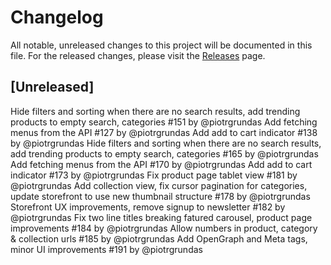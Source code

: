 # Changelog

All notable, unreleased changes to this project will be documented in this file. For the released changes, please visit the [Releases](https://github.com/mirumee/saleor-storefront/releases) page.

## [Unreleased]

Hide filters and sorting when there are no search results, add trending products to empty search, categories #151 by @piotrgrundas
Add fetching menus from the API #127 by @piotrgrundas
Add add to cart indicator #138 by @piotrgrundas
Hide filters and sorting when there are no search results, add trending products to empty search, categories #165 by @piotrgrundas
Add fetching menus from the API #170 by @piotrgrundas
Add add to cart indicator #173 by @piotrgrundas
Fix product page tablet view #181 by @piotrgrundas
Add collection view, fix cursor pagination for categories, update storefront to use new thumbnail structure #178 by @piotrgrundas
Storefront UX improvements, remove signup to newsletter #182 by @piotrgrundas
Fix two line titles breaking fatured carousel, product page improvements #184 by @piotrgrundas
Allow numbers in product, category & collection urls #185 by @piotrgrundas
Add OpenGraph and Meta tags, minor UI improvements #191 by @piotrgrundas
